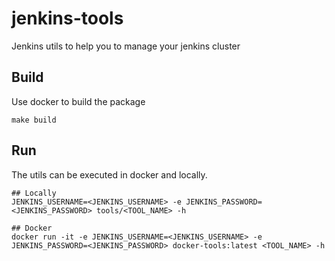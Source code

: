 # jenkins-tools
Jenkins utils to help you to manage your jenkins cluster

## Build
Use docker to build the package
```
make build
```

## Run
The utils can be executed in docker and locally.

```
## Locally
JENKINS_USERNAME=<JENKINS_USERNAME> -e JENKINS_PASSWORD=<JENKINS_PASSWORD> tools/<TOOL_NAME> -h

## Docker
docker run -it -e JENKINS_USERNAME=<JENKINS_USERNAME> -e JENKINS_PASSWORD=<JENKINS_PASSWORD> docker-tools:latest <TOOL_NAME> -h
```